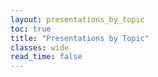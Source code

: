 ```yaml
---
layout: presentations_by_topic
toc: true
title: "Presentations by Topic"
classes: wide
read_time: false
---
```



